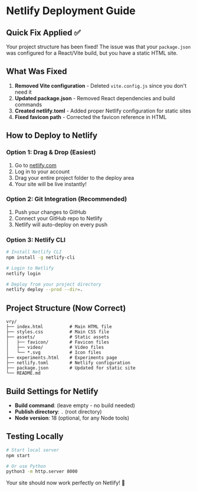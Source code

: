 # Netlify Deployment Guide

## Quick Fix Applied ✅

Your project structure has been fixed! The issue was that your `package.json` was configured for a React/Vite build, but you have a static HTML site.

## What Was Fixed

1. **Removed Vite configuration** - Deleted `vite.config.js` since you don't need it
2. **Updated package.json** - Removed React dependencies and build commands
3. **Created netlify.toml** - Added proper Netlify configuration for static sites
4. **Fixed favicon path** - Corrected the favicon reference in HTML

## How to Deploy to Netlify

### Option 1: Drag & Drop (Easiest)
1. Go to [netlify.com](https://netlify.com)
2. Log in to your account
3. Drag your entire project folder to the deploy area
4. Your site will be live instantly!

### Option 2: Git Integration (Recommended)
1. Push your changes to GitHub
2. Connect your GitHub repo to Netlify
3. Netlify will auto-deploy on every push

### Option 3: Netlify CLI
```bash
# Install Netlify CLI
npm install -g netlify-cli

# Login to Netlify
netlify login

# Deploy from your project directory
netlify deploy --prod --dir=.
```

## Project Structure (Now Correct)

```
vry/
├── index.html          # Main HTML file
├── styles.css          # Main CSS file
├── assets/             # Static assets
│   ├── favicon/        # Favicon files
│   ├── video/          # Video files
│   └── *.svg           # Icon files
├── experiments.html    # Experiments page
├── netlify.toml        # Netlify configuration
├── package.json        # Updated for static site
└── README.md
```

## Build Settings for Netlify

- **Build command**: (leave empty - no build needed)
- **Publish directory**: `.` (root directory)
- **Node version**: 18 (optional, for any Node tools)

## Testing Locally

```bash
# Start local server
npm start

# Or use Python
python3 -m http.server 8000
```

Your site should now work perfectly on Netlify! 🎉
